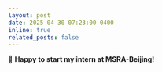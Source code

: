 ```yaml
---
layout: post
date: 2025-04-30 07:23:00-0400
inline: true
related_posts: false
---
```


:tada: **Happy to start my intern at MSRA-Beijing!**
